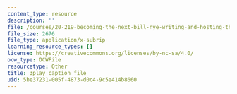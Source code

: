 ```yaml
---
content_type: resource
description: ''
file: /courses/20-219-becoming-the-next-bill-nye-writing-and-hosting-the-educational-show-january-iap-2015/5be37231005f4873d0c49c5e414b8660_gb80yhA2o4A.srt
file_size: 2676
file_type: application/x-subrip
learning_resource_types: []
license: https://creativecommons.org/licenses/by-nc-sa/4.0/
ocw_type: OCWFile
resourcetype: Other
title: 3play caption file
uid: 5be37231-005f-4873-d0c4-9c5e414b8660
---
```

